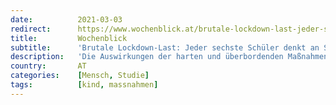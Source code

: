 ```yaml
---
date:          2021-03-03
redirect:      https://www.wochenblick.at/brutale-lockdown-last-jeder-sechste-schueler-denkt-an-selbstmord/
title:         Wochenblick
subtitle:      'Brutale Lockdown-Last: Jeder sechste Schüler denkt an Selbstmord'
description:   'Die Auswirkungen der harten und überbordenden Maßnahmen auf unsere Jüngsten sind enorm. Wie brutal sich der Lockdown der Regierung sowie die Zwangsregime und die zeitweisen Totalsperren der Schulen auswirken, zeigte nun eine gemeinsame Studie der Donau-Universität Krems und der Medizinischen Universität Wien unter über 3.000 Schülern. Gleich 56 Prozent der Schüler zeigten depressive Symptome, exakt […]'
country:       AT
categories:    [Mensch, Studie]
tags:          [kind, massnahmen]
---
```

